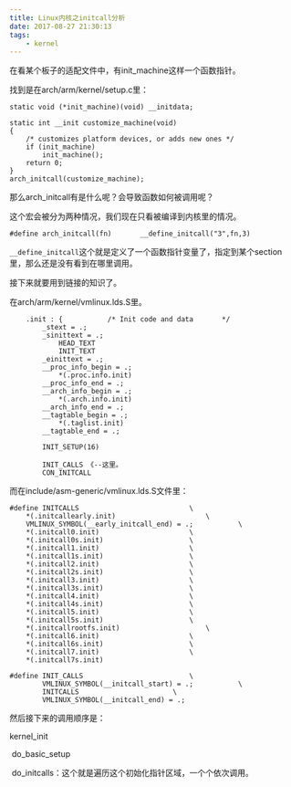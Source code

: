```yaml
---
title: Linux内核之initcall分析
date: 2017-08-27 21:30:13
tags:
	- kernel
---
```




在看某个板子的适配文件中，有init_machine这样一个函数指针。

找到是在arch/arm/kernel/setup.c里：

```
static void (*init_machine)(void) __initdata;

static int __init customize_machine(void)
{
	/* customizes platform devices, or adds new ones */
	if (init_machine)
		init_machine();
	return 0;
}
arch_initcall(customize_machine);
```

那么arch_initcall有是什么呢？会导致函数如何被调用呢？

这个宏会被分为两种情况，我们现在只看被编译到内核里的情况。

```
#define arch_initcall(fn)		__define_initcall("3",fn,3)
```

`__define_initcall`这个就是定义了一个函数指针变量了，指定到某个section里，那么还是没有看到在哪里调用。

接下来就要用到链接的知识了。

在arch/arm/kernel/vmlinux.lds.S里。

```
	.init : {			/* Init code and data		*/
		_stext = .;
		_sinittext = .;
			HEAD_TEXT
			INIT_TEXT
		_einittext = .;
		__proc_info_begin = .;
			*(.proc.info.init)
		__proc_info_end = .;
		__arch_info_begin = .;
			*(.arch.info.init)
		__arch_info_end = .;
		__tagtable_begin = .;
			*(.taglist.init)
		__tagtable_end = .;

		INIT_SETUP(16) 

		INIT_CALLS 《--这里。
		CON_INITCALL
```

而在include/asm-generic/vmlinux.lds.S文件里：

```
#define INITCALLS							\
	*(.initcallearly.init)						\
	VMLINUX_SYMBOL(__early_initcall_end) = .;			\
  	*(.initcall0.init)						\
  	*(.initcall0s.init)						\
  	*(.initcall1.init)						\
  	*(.initcall1s.init)						\
  	*(.initcall2.init)						\
  	*(.initcall2s.init)						\
  	*(.initcall3.init)						\
  	*(.initcall3s.init)						\
  	*(.initcall4.init)						\
  	*(.initcall4s.init)						\
  	*(.initcall5.init)						\
  	*(.initcall5s.init)						\
	*(.initcallrootfs.init)						\
  	*(.initcall6.init)						\
  	*(.initcall6s.init)						\
  	*(.initcall7.init)						\
  	*(.initcall7s.init)

#define INIT_CALLS							\
		VMLINUX_SYMBOL(__initcall_start) = .;			\
		INITCALLS						\
		VMLINUX_SYMBOL(__initcall_end) = .;
```



然后接下来的调用顺序是：

kernel_init

​	do_basic_setup

​		do_initcalls：这个就是遍历这个初始化指针区域，一个个依次调用。